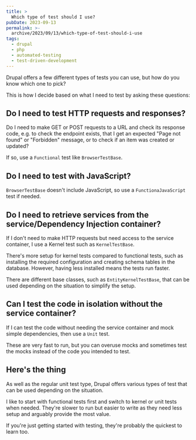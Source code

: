 ```yaml
---
title: >
  Which type of test should I use?
pubDate: 2023-09-13
permalink: >-
  archive/2023/09/13/which-type-of-test-should-i-use
tags:
  - drupal
  - php
  - automated-testing
  - test-driven-development
---
```


Drupal offers a few different types of tests you can use, but how do you know which one to pick?

This is how I decide based on what I need to test by asking these questions:

## Do I need to test HTTP requests and responses?

Do I need to make GET or POST requests to a URL and check its response code, e.g. to check the endpoint exists, that I get an expected "Page not found" or "Forbidden" message, or to check if an item was created or updated?

If so, use a `Functional` test like `BrowserTestBase`.

## Do I need to test with JavaScript?

`BrowserTestBase` doesn't include JavaScript, so use a `FunctionaJavaScript` test if needed.

## Do I need to retrieve services from the service/Dependency Injection container?

If I don't need to make HTTP requests but need access to the service container, I use a Kernel test such as `KernelTestBase`.

There's more setup for kernel tests compared to functional tests, such as installing the required configuration and creating schema tables in the database. However, having less installed means the tests run faster.

There are different base classes, such as `EntityKernelTestBase`, that can be used depending on the situation to simplify the setup.

## Can I test the code in isolation without the service container?

If I can test the code without needing the service container and mock simple dependencies, then use a `Unit` test.

These are very fast to run, but you can overuse mocks and sometimes test the mocks instead of the code you intended to test.

## Here's the thing

As well as the regular unit test type, Drupal offers various types of test that can be used depending on the situation.

I like to start with functional tests first and switch to kernel or unit tests when needed. They're slower to run but easier to write as they need less setup and arguably provide the most value.

If you're just getting started with testing, they're probably the quickest to learn too.
